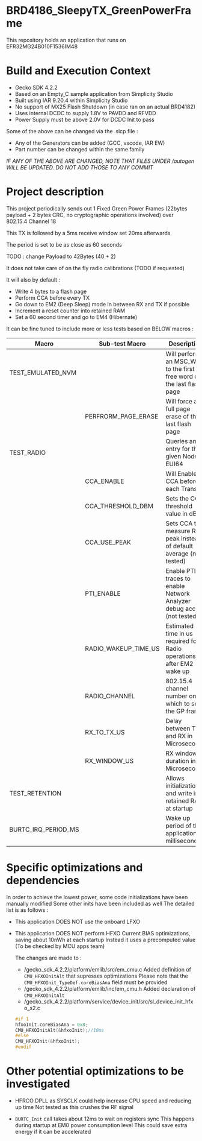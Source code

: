# BRD4186_SleepyTX_GreenPowerFrame

This repository holds an application that runs on EFR32MG24B010F1536IM48

# Build and Execution Context
* Gecko SDK 4.2.2
* Based on an Empty_C sample application from Simplicity Studio
* Built using IAR 9.20.4 within Simplicity Studio
* No support of MX25 Flash Shutdown (in case ran on an actual BRD4182)
* Uses internal DCDC to supply 1.8V to PAVDD and RFVDD
* Power Supply must be above 2.0V for DCDC Init to pass

Some of the above can be changed via the .slcp file :
* Any of the Generators can be added (GCC, vscode, IAR EW)
* Part number can be changed within the same family

*IF ANY OF THE ABOVE ARE CHANGED, NOTE THAT FILES UNDER <project root>/autogen WILL BE UPDATED. DO NOT ADD THOSE TO ANY COMMIT*

# Project description
This project periodically sends out 1 Fixed Green Power Frames (22bytes payload + 2 bytes CRC, no cryptographic operations involved) over 802.15.4 Channel 18

This TX is followed by a 5ms receive window set 20ms afterwards

The period is set to be as close as 60 seconds 

TODO : change Payload to 42Bytes (40 + 2)

It does not take care of on the fly radio calibrations (TODO if requested)

It will also by default :
* Write 4 bytes to a flash page
* Perform CCA before every TX
* Go down to EM2 (Deep Sleep) mode in between RX and TX if possible
* Increment a reset counter into retained RAM 
* Set a 60 second timer and go to EM4 (Hibernate)

It can be fine tuned to include more or less tests based on BELOW macros :

| Macro                 | Sub-test Macro        | Description                                                               | Default   |
| --------------------- | --------------------- | ------------------------------------------------------------------------- | --------- |
| TEST_EMULATED_NVM     |                       | Will perform an MSC_Write to the first free word of the last flash page   | 1         |
|                       | PERFRORM_PAGE_ERASE   | Will force a full page erase of the last flash page                       | 0         |
| TEST_RADIO            |                       | Queries an entry for the given Node EUI64                                 | 1         |
|                       | CCA_ENABLE            | Will Enable CCA before each Transmit                                      | 1         |
|                       | CCA_THRESHOLD_DBM     | Sets the CCA threshold value in dBm                                       | -75       |
|                       | CCA_USE_PEAK          | Sets CCA to measure RSSI peak instead of default average (not tested)     | 0         |
|                       | PTI_ENABLE            | Enable PTI traces to enable Network Analyzer debug access (not tested)    | 0         |
|                       | RADIO_WAKEUP_TIME_US  | Estimated time in us required for Radio operations after EM2 wake up      | 800       |
|                       | RADIO_CHANNEL         | 802.15.4 channel number on which to send the GP frame                     | 18        |
|                       | RX_TO_TX_US           | Delay between TX and RX in Microseconds                                   | 20000     |
|                       | RX_WINDOW_US          | RX window duration in Microseconds                                        | 5000      |
| TEST_RETENTION        |                       | Allows initialization and write into retained RAM at startup              | 1         |
| BURTC_IRQ_PERIOD_MS   |                       | Wake up period of the application in milliseconds                         | 60000     |

# Specific optimizations and dependencies
In order to achieve the lowest power, some code initializations have been manually modified
Some other inits have been included as well
The detailed list is as follows :

* This application DOES NOT use the onboard LFXO
* This application DOES NOT perform HFXO Current BIAS optimizations, saving about 10nWh at each startup
    Instead it uses a precomputed value (To be checked by MCU apps team)

    The changes are made to :
    * <project-root>/gecko_sdk_4.2.2/platform/emlib/src/em_cmu.c
        Added definition of `CMU_HFXOInitAlt` that supresses optimizations
        Please note that the `CMU_HFXOInit_TypeDef.coreBiasAna` field must be provided
    * <project-root>/gecko_sdk_4.2.2/platform/emlib/inc/em_cmu.h
        Added declaration of `CMU_HFXOInitAlt`
    * <project-root>/gecko_sdk_4.2.2/platform/service/device_init/src/sl_device_init_hfxo_s2.c
    ``` c
    #if 1
    hfxoInit.coreBiasAna = 0x8;
    CMU_HFXOInitAlt(&hfxoInit);//10ms
    #else
    CMU_HFXOInit(&hfxoInit);
    #endif
    ```

# Other potential optimizations to be investigated

* HFRCO DPLL as SYSCLK could help increase CPU speed and reducing up time
    Not tested as this crushes the RF signal

* `BURTC_Init` call takes about 12ms to wait on registers sync
    This happens during startup at EM0 power consumption level
    This could save extra energy if it can be accelerated
